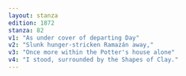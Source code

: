 ```yaml
---
layout: stanza
edition: 1872
stanza: 82
v1: "As under cover of departing Day"
v2: "Slunk hunger-stricken Ramazán away,"
v3: "Once more within the Potter's house alone"
v4: "I stood, surrounded by the Shapes of Clay."
---
```

